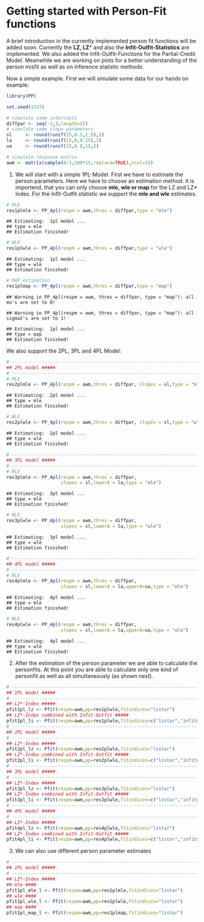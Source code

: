 <!--
%\VignetteEngine{knitr::knitr}
%\VignetteIndexEntry{Getting started with Personfit in PP}
-->
# Getting started with Person-Fit functions

A brief introduction in the currently implemented person fit functions will be added soon. Currently the **LZ, LZ*** and also the **Infit-Outfit-Statistics** are implemented. We also added the Infit-Outfit-Functions for the Partial-Credit Model. Meanwhile we are working on plots for a better understanding of the person misfit as well as on inference statistic methods.

Now a simple example.
First we will simulate some data for our hands on example:

```r
library(PP)

set.seed(1337)

# simulate some intercepts
diffpar <- seq(-3,3,length=15)
# simulate some slope parameters
sl     <- round(runif(15,0.5,1.5),2)
la     <- round(runif(15,0,0.25),2)
ua     <- round(runif(15,0.8,1),2)

# simulate response matrix
awm <- matrix(sample(0:1,100*15,replace=TRUE),ncol=15)
```

1. We will start with a simple 1PL-Model. First we have to estimate the person parameters. Here we have to choose an estimation method. It is importend, that you can only choose **mle, wle or map** for the LZ and LZ* Index. For the Infit-Outfit statistic we support the **mle and wle** estimates.


```r
# MLE
res1plmle <- PP_4pl(respm = awm,thres = diffpar,type = "mle")
```

```
## Estimating:  1pl model ... 
## type = mle 
## Estimation finished!
```

```r
# WLE
res1plwle <- PP_4pl(respm = awm,thres = diffpar,type = "wle")
```

```
## Estimating:  1pl model ... 
## type = wle 
## Estimation finished!
```

```r
# MAP estimation
res1plmap <- PP_4pl(respm = awm,thres = diffpar,type = "map")
```

```
## Warning in PP_4pl(respm = awm, thres = diffpar, type = "map"): all mu's are set to 0!
```

```
## Warning in PP_4pl(respm = awm, thres = diffpar, type = "map"): all sigma2's are set to 1!
```

```
## Estimating:  1pl model ... 
## type = map 
## Estimation finished!
```

We also support the 2PL, 3PL and 4PL Model:

```r
# ------------------------------------------------------------------------
## 2PL model ##### 
# ------------------------------------------------------------------------
# MLE
res2plmle <- PP_4pl(respm = awm,thres = diffpar, slopes = sl,type = "mle")
```

```
## Estimating:  2pl model ... 
## type = mle 
## Estimation finished!
```

```r
# WLE
res2plwle <- PP_4pl(respm = awm,thres = diffpar, slopes = sl,type = "wle")
```

```
## Estimating:  2pl model ... 
## type = wle 
## Estimation finished!
```

```r
# ------------------------------------------------------------------------
## 3PL model ##### 
# ------------------------------------------------------------------------
# MLE
res3plmle <- PP_4pl(respm = awm,thres = diffpar,
                    slopes = sl,lowerA = la,type = "mle")
```

```
## Estimating:  3pl model ... 
## type = mle 
## Estimation finished!
```

```r
# WLE
res3plwle <- PP_4pl(respm = awm,thres = diffpar,
                    slopes = sl,lowerA = la,type = "wle")
```

```
## Estimating:  3pl model ... 
## type = wle 
## Estimation finished!
```

```r
# ------------------------------------------------------------------------
## 4PL model ##### 
# ------------------------------------------------------------------------
# MLE
res4plmle <- PP_4pl(respm = awm,thres = diffpar,
                    slopes = sl,lowerA = la,upperA=ua,type = "mle")
```

```
## Estimating:  4pl model ... 
## type = mle 
## Estimation finished!
```

```r
# WLE
res4plwle <- PP_4pl(respm = awm,thres = diffpar,
                    slopes = sl,lowerA = la,upperA=ua,type = "wle")
```

```
## Estimating:  4pl model ... 
## type = wle 
## Estimation finished!
```

2. After the estimation of the person parameter we are able to calculate the personfits. At this point you are able to calculate only one kind of personfit as well as all simultaneously (as shown next).


```r
# ------------------------------------------------------------------------
## 1PL model ##### 
# ------------------------------------------------------------------------
## LZ*-Index ##### 
pfit1pl_lz <- Pfit(respm=awm,pp=res1plwle,fitindices="lzstar")
## LZ*-Index combined with Infit-Outfit ##### 
pfit1pl_li <- Pfit(respm=awm,pp=res1plwle,fitindices=c("lzstar","infitoutfit"))
# ------------------------------------------------------------------------
## 2PL model ##### 
# ------------------------------------------------------------------------
## LZ*-Index ##### 
pfit2pl_lz <- Pfit(respm=awm,pp=res2plwle,fitindices="lzstar")
## LZ*-Index combined with Infit-Outfit ##### 
pfit2pl_li <- Pfit(respm=awm,pp=res2plwle,fitindices=c("lzstar","infitoutfit"))
# ------------------------------------------------------------------------
## 3PL model ##### 
# ------------------------------------------------------------------------
## LZ*-Index ##### 
pfit3pl_lz <- Pfit(respm=awm,pp=res3plwle,fitindices="lzstar")
## LZ*-Index combined with Infit-Outfit ##### 
pfit3pl_li <- Pfit(respm=awm,pp=res3plwle,fitindices=c("lzstar","infitoutfit"))
# ------------------------------------------------------------------------
## 4PL model ##### 
# ------------------------------------------------------------------------
## LZ*-Index ##### 
pfit4pl_lz <- Pfit(respm=awm,pp=res4plwle,fitindices="lzstar")
## LZ*-Index combined with Infit-Outfit ##### 
pfit4pl_li <- Pfit(respm=awm,pp=res4plwle,fitindices=c("lzstar","infitoutfit"))
```

3. We can also use different person parameter estimates

```r
# ------------------------------------------------------------------------
## 1PL model ##### 
# ------------------------------------------------------------------------
## LZ*-Index ##### 
## mle ####
pfit1pl_mle_l <- Pfit(respm=awm,pp=res1plmle,fitindices="lzstar")
## wle ####
pfit1pl_wle_l <- Pfit(respm=awm,pp=res1plwle,fitindices="lzstar")
## map ####
pfit1pl_map_l <- Pfit(respm=awm,pp=res1plmap,fitindices="lzstar")
```
